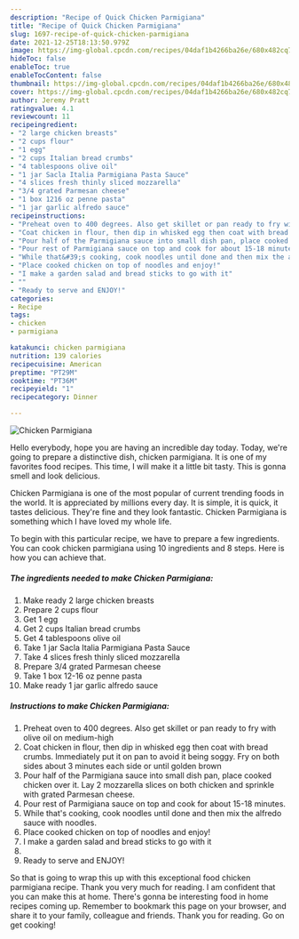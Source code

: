 ```yaml
---
description: "Recipe of Quick Chicken Parmigiana"
title: "Recipe of Quick Chicken Parmigiana"
slug: 1697-recipe-of-quick-chicken-parmigiana
date: 2021-12-25T18:13:50.979Z
image: https://img-global.cpcdn.com/recipes/04daf1b4266ba26e/680x482cq70/chicken-parmigiana-recipe-main-photo.jpg
hideToc: false
enableToc: true
enableTocContent: false
thumbnail: https://img-global.cpcdn.com/recipes/04daf1b4266ba26e/680x482cq70/chicken-parmigiana-recipe-main-photo.jpg
cover: https://img-global.cpcdn.com/recipes/04daf1b4266ba26e/680x482cq70/chicken-parmigiana-recipe-main-photo.jpg
author: Jeremy Pratt
ratingvalue: 4.1
reviewcount: 11
recipeingredient:
- "2 large chicken breasts"
- "2 cups flour"
- "1 egg"
- "2 cups Italian bread crumbs"
- "4 tablespoons olive oil"
- "1 jar Sacla Italia Parmigiana Pasta Sauce"
- "4 slices fresh thinly sliced mozzarella"
- "3/4 grated Parmesan cheese"
- "1 box 1216 oz penne pasta"
- "1 jar garlic alfredo sauce"
recipeinstructions:
- "Preheat oven to 400 degrees. Also get skillet or pan ready to fry with olive oil on medium-high"
- "Coat chicken in flour, then dip in whisked egg then coat with bread crumbs. Immediately put it on pan to avoid it being soggy. Fry on both sides about 3 minutes each side or until golden brown"
- "Pour half of the Parmigiana sauce into small dish pan, place cooked chicken over it. Lay 2 mozzarella slices on both chicken and sprinkle with grated Parmesan cheese."
- "Pour rest of Parmigiana sauce on top and cook for about 15-18 minutes."
- "While that&#39;s cooking, cook noodles until done and then mix the alfredo sauce with noodles."
- "Place cooked chicken on top of noodles and enjoy!"
- "I make a garden salad and bread sticks to go with it"
- ""
- "Ready to serve and ENJOY!"
categories:
- Recipe
tags:
- chicken
- parmigiana

katakunci: chicken parmigiana 
nutrition: 139 calories
recipecuisine: American
preptime: "PT29M"
cooktime: "PT36M"
recipeyield: "1"
recipecategory: Dinner

---
```



![Chicken Parmigiana](https://img-global.cpcdn.com/recipes/04daf1b4266ba26e/680x482cq70/chicken-parmigiana-recipe-main-photo.jpg)

Hello everybody, hope you are having an incredible day today. Today, we're going to prepare a distinctive dish, chicken parmigiana. It is one of my favorites food recipes. This time, I will make it a little bit tasty. This is gonna smell and look delicious.

Chicken Parmigiana is one of the most popular of current trending foods in the world. It is appreciated by millions every day. It is simple, it is quick, it tastes delicious. They're fine and they look fantastic. Chicken Parmigiana is something which I have loved my whole life.




To begin with this particular recipe, we have to prepare a few ingredients. You can cook chicken parmigiana using 10 ingredients and 8 steps. Here is how you can achieve that.

<!--inarticleads1-->

##### The ingredients needed to make Chicken Parmigiana:

1. Make ready 2 large chicken breasts
1. Prepare 2 cups flour
1. Get 1 egg
1. Get 2 cups Italian bread crumbs
1. Get 4 tablespoons olive oil
1. Take 1 jar Sacla Italia Parmigiana Pasta Sauce
1. Take 4 slices fresh thinly sliced mozzarella
1. Prepare 3/4 grated Parmesan cheese
1. Take 1 box 12-16 oz penne pasta
1. Make ready 1 jar garlic alfredo sauce




<!--inarticleads2-->

##### Instructions to make Chicken Parmigiana:

1. Preheat oven to 400 degrees. Also get skillet or pan ready to fry with olive oil on medium-high
1. Coat chicken in flour, then dip in whisked egg then coat with bread crumbs. Immediately put it on pan to avoid it being soggy. Fry on both sides about 3 minutes each side or until golden brown
1. Pour half of the Parmigiana sauce into small dish pan, place cooked chicken over it. Lay 2 mozzarella slices on both chicken and sprinkle with grated Parmesan cheese.
1. Pour rest of Parmigiana sauce on top and cook for about 15-18 minutes.
1. While that&#39;s cooking, cook noodles until done and then mix the alfredo sauce with noodles.
1. Place cooked chicken on top of noodles and enjoy!
1. I make a garden salad and bread sticks to go with it
1. 
1. Ready to serve and ENJOY!



So that is going to wrap this up with this exceptional food chicken parmigiana recipe. Thank you very much for reading. I am confident that you can make this at home. There's gonna be interesting food in home recipes coming up. Remember to bookmark this page on your browser, and share it to your family, colleague and friends. Thank you for reading. Go on get cooking!
